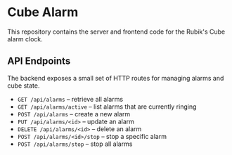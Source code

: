 # Cube Alarm

This repository contains the server and frontend code for the Rubik's Cube alarm clock.

## API Endpoints

The backend exposes a small set of HTTP routes for managing alarms and cube state.

- `GET /api/alarms` – retrieve all alarms
- `GET /api/alarms/active` – list alarms that are currently ringing
- `POST /api/alarms` – create a new alarm
- `PUT /api/alarms/<id>` – update an alarm
- `DELETE /api/alarms/<id>` – delete an alarm
- `POST /api/alarms/<id>/stop` – stop a specific alarm
- `POST /api/alarms/stop` – stop all alarms
